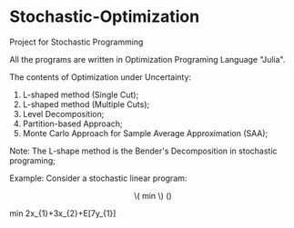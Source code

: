 # Stochastic-Optimization
Project for Stochastic Programming

All the programs are written in Optimization Programing Language "Julia".

The contents of Optimization under Uncertainty:

1. L-shaped method (Single Cut);
2. L-shaped method (Multiple Cuts);
3. Level Decomposition;
4. Partition-based Approach;
5. Monte Carlo Approach for Sample Average Approximation (SAA);

Note: The L-shape method is the Bender's Decomposition in stochastic programing;

Example:
Consider a stochastic linear program:
<center>  \( min \) ()</center>



min 2x_{1}+3x_{2}+E[7y_{1}]
